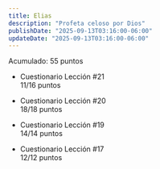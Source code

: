 ```yaml
---
title: Elias
description: "Profeta celoso por Dios"
publishDate: "2025-09-13T03:16:00-06:00"
updateDate: "2025-09-13T03:16:00-06:00"
---
```


Acumulado: 55 puntos

* Cuestionario Lección #21  
11/16 puntos

* Cuestionario Lección #20  
18/18 puntos

* Cuestionario Lección #19  
14/14 puntos

* Cuestionario Lección #17  
12/12 puntos